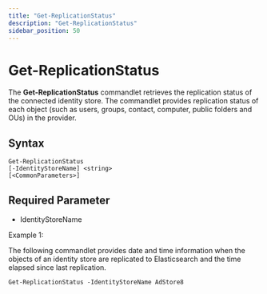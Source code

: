 ```yaml
---
title: "Get-ReplicationStatus"
description: "Get-ReplicationStatus"
sidebar_position: 50
---
```


# Get-ReplicationStatus

The **Get-ReplicationStatus** commandlet retrieves the replication status of the connected identity
store. The commandlet provides replication status of each object (such as users, groups, contact,
computer, public folders and OUs) in the provider.

## Syntax

```
Get-ReplicationStatus
[-IdentityStoreName] <string>
[<CommonParameters>]
```

## Required Parameter

- IdentityStoreName

Example 1:

The following commandlet provides date and time information when the objects of an identity store
are replicated to Elasticsearch and the time elapsed since last replication.

```
Get-ReplicationStatus -IdentityStoreName AdStore8
```
